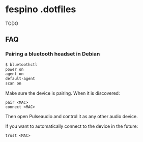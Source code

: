 # fespino .dotfiles

TODO

## FAQ

### Pairing a bluetooth headset in Debian

```bash
$ bluetoothctl
power on
agent on
default-agent
scan on
```

Make sure the device is pairing. When it is discovered:

```
pair <MAC>
connect <MAC> 
```

Then open Pulseaudio and control it as any other audio device.

If you want to automatically connect to the device in the future:

```
trust <MAC>
``` 
